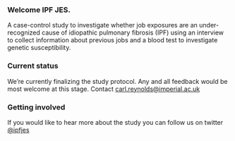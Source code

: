 ### Welcome IPF JES.
A case-control study to investigate whether job exposures are an under-recognized cause of idiopathic pulmonary fibrosis (IPF) using an interview to collect information about previous jobs and a blood test to investigate genetic susceptibility.

### Current status
We’re currently finalizing the study protocol. Any and all feedback would be most welcome at this stage. Contact <carl.reynolds@imperial.ac.uk>

### Getting involved
If you would like to hear more about the study you can follow us on twitter [@ipfjes](www.twitter.com/ipfjes) 



